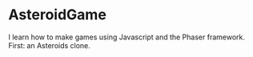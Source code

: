 # AsteroidGame
I learn how to make games using Javascript and the Phaser framework. First: an Asteroids clone.
